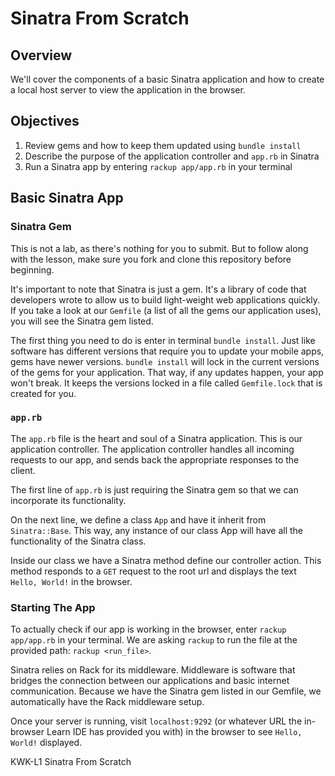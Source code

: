 # Sinatra From Scratch

## Overview

We'll cover the components of a basic Sinatra application and how to create a
local host server to view the application in the browser.

## Objectives

1. Review gems and how to keep them updated using `bundle install`
2. Describe the purpose of the application controller and `app.rb` in Sinatra
3. Run a Sinatra app by entering `rackup app/app.rb` in your terminal

## Basic Sinatra App

### Sinatra Gem

This is not a lab, as there's nothing for you to submit. But to follow along
with the lesson, make sure you fork and clone this repository before beginning. 

It's important to note that Sinatra is just a gem. It's a library of code that
developers wrote to allow us to build light-weight web applications quickly. If
you take a look at our `Gemfile` (a list of all the gems our application uses),
you will see the Sinatra gem listed.

The first thing you need to do is enter in terminal `bundle install`. Just like
software has different versions that require you to update your mobile apps,
gems have newer versions. `bundle install` will lock in the current versions of
the gems for your application. That way, if any updates happen, your app won't
break. It keeps the versions locked in a file called `Gemfile.lock` that is
created for you.

### `app.rb`

The `app.rb` file is the heart and soul of a Sinatra application. This is our
application controller. The application controller handles all incoming requests
to our app, and sends back the appropriate responses to the client.

The first line of `app.rb` is just requiring the Sinatra gem so that we can
incorporate its functionality.

On the next line, we define a class `App` and have it inherit from
`Sinatra::Base`. This way, any instance of our class App will have all the
functionality of the Sinatra class.

Inside our class we have a Sinatra method define our controller action. This
method responds to a `GET` request to the root url and displays the text `Hello,
World!` in the browser.


### Starting The App

To actually check if our app is working in the browser, enter `rackup
app/app.rb` in your terminal. We are asking `rackup` to run the file at the
provided path: `rackup <run_file>`.

Sinatra relies on Rack for its middleware. Middleware is software that bridges
the connection between our applications and basic internet communication.
Because we have the Sinatra gem listed in our Gemfile, we automatically have the
Rack middleware setup.

Once your server is running, visit `localhost:9292` (or whatever URL the
in-browser Learn IDE has provided you with) in the browser to see `Hello,
World!` displayed.

<p data-visibility='hidden'>KWK-L1 Sinatra From Scratch</p>
